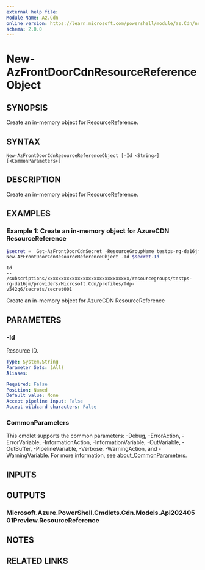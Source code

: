 ```yaml
---
external help file:
Module Name: Az.Cdn
online version: https://learn.microsoft.com/powershell/module/az.Cdn/new-AzFrontDoorCdnResourceReferenceObject
schema: 2.0.0
---
```


# New-AzFrontDoorCdnResourceReferenceObject

## SYNOPSIS
Create an in-memory object for ResourceReference.

## SYNTAX

```
New-AzFrontDoorCdnResourceReferenceObject [-Id <String>] [<CommonParameters>]
```

## DESCRIPTION
Create an in-memory object for ResourceReference.

## EXAMPLES

### Example 1: Create an in-memory object for AzureCDN ResourceReference
```powershell
$secret =  Get-AzFrontDoorCdnSecret -ResourceGroupName testps-rg-da16jm -ProfileName fdp-v542q6 -Name secret001
New-AzFrontDoorCdnResourceReferenceObject -Id $secret.Id
```

```output
Id
--
/subscriptions/xxxxxxxxxxxxxxxxxxxxxxxxxxxxxx/resourcegroups/testps-rg-da16jm/providers/Microsoft.Cdn/profiles/fdp-v542q6/secrets/secret001
```

Create an in-memory object for AzureCDN ResourceReference

## PARAMETERS

### -Id
Resource ID.

```yaml
Type: System.String
Parameter Sets: (All)
Aliases:

Required: False
Position: Named
Default value: None
Accept pipeline input: False
Accept wildcard characters: False
```

### CommonParameters
This cmdlet supports the common parameters: -Debug, -ErrorAction, -ErrorVariable, -InformationAction, -InformationVariable, -OutVariable, -OutBuffer, -PipelineVariable, -Verbose, -WarningAction, and -WarningVariable. For more information, see [about_CommonParameters](http://go.microsoft.com/fwlink/?LinkID=113216).

## INPUTS

## OUTPUTS

### Microsoft.Azure.PowerShell.Cmdlets.Cdn.Models.Api20240501Preview.ResourceReference

## NOTES

## RELATED LINKS

